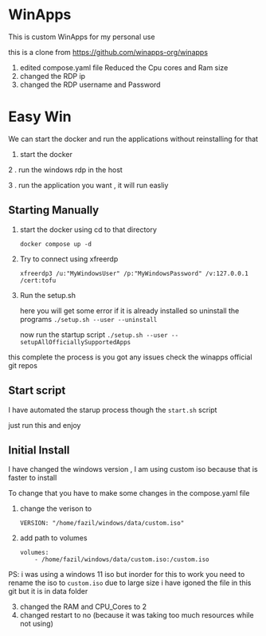 # WinApps 

This is custom WinApps for my personal use 

this is a clone from https://github.com/winapps-org/winapps 

1. edited compose.yaml file Reduced the Cpu cores and Ram size 
2. changed the RDP ip 
3. changed the RDP username and Password 
 


# Easy Win 

We can start the docker and run the applications without reinstalling for that 

1. start the docker 

2 . run the windows rdp in the host 

3 . run the application you want , it will run easliy 

## Starting Manually 

1. start the docker using 
    cd to that directory 

    ```docker compose up -d ```

2. Try to connect using xfreerdp

    ``` xfreerdp3 /u:"MyWindowsUser" /p:"MyWindowsPassword" /v:127.0.0.1 /cert:tofu ```

3. Run the setup.sh 

    here you will get some error if it is already installed so 
    uninstall the programs 
    ```./setup.sh --user --uninstall```

    now run the startup script 
    ```./setup.sh --user --setupAllOfficiallySupportedApps ```

this complete the process is you got any issues check the winapps official git repos 
## Start script 

I have automated the starup process though the `start.sh` script 

just run this and enjoy

## Initial Install 

I have changed the windows version , I am using custom iso because that is faster to install 

To change that you have to make some changes in the compose.yaml file 

1. change the verison to 
    ```
    VERSION: "/home/fazil/windows/data/custom.iso"
    ```
2. add path to volumes
    ```
    volumes:
        - /home/fazil/windows/data/custom.iso:/custom.iso
    ```

PS: i was using a windows 11 iso but inorder for this to work you need to rename the iso to `custom.iso` 
due to large size i have igoned the file in this git but it is in data folder

3. changed the RAM and CPU_Cores to 2 
4. changed restart to no (because it was taking too much resources while not using)